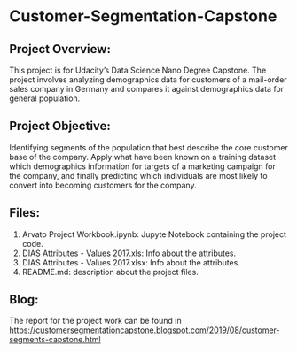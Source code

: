 # Customer-Segmentation-Capstone

## Project Overview:

This project is for Udacity’s Data Science Nano Degree Capstone. The project involves analyzing demographics data for customers of a mail-order sales company in Germany and compares it against demographics data for general population.

## Project Objective:

Identifying segments of the population that best describe the core customer base of the company. Apply what have been known on a training dataset which demographics information for targets of a marketing campaign for the company, and finally predicting which individuals are most likely to convert into becoming customers for the company.

## Files:
1) Arvato Project Workbook.ipynb: Jupyte Notebook containing the project code.
2) DIAS Attributes - Values 2017.xls: Info about the attributes.
3) DIAS Attributes - Values 2017.xlsx: Info about the attributes.
4) README.md: description about the project files.

## Blog:
The report for the project work can be found in https://customersegmentationcapstone.blogspot.com/2019/08/customer-segments-capstone.html

